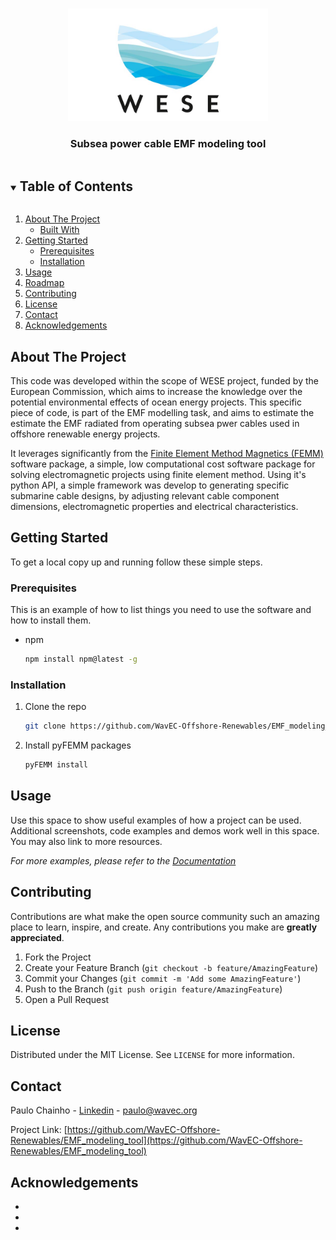 <!--
*** To avoid retyping too much info. Do a search and replace for the following:
*** github_username, repo_name, twitter_handle, email, project_title, project_description
-->


<!-- PROJECT LOGO -->
<br />
<p align="center">
  <a href="https://github.com/WavEC-Offshore-Renewables/EMF_modeling_tool">
    <img src="images/wese-news.jpg" alt="Logo" width="320" height="180">
  </a>

  <h3 align="center">Subsea power cable EMF modeling tool</h3>





<!-- TABLE OF CONTENTS -->
<details open="open">
  <summary><h2 style="display: inline-block">Table of Contents</h2></summary>
  <ol>
    <li>
      <a href="#about-the-project">About The Project</a>
      <ul>
        <li><a href="#built-with">Built With</a></li>
      </ul>
    </li>
    <li>
      <a href="#getting-started">Getting Started</a>
      <ul>
        <li><a href="#prerequisites">Prerequisites</a></li>
        <li><a href="#installation">Installation</a></li>
      </ul>
    </li>
    <li><a href="#usage">Usage</a></li>
    <li><a href="#roadmap">Roadmap</a></li>
    <li><a href="#contributing">Contributing</a></li>
    <li><a href="#license">License</a></li>
    <li><a href="#contact">Contact</a></li>
    <li><a href="#acknowledgements">Acknowledgements</a></li>
  </ol>
</details>



<!-- ABOUT THE PROJECT -->
## About The Project
This code was developed within the scope of WESE project, funded by the European Commission, which aims to increase the knowledge over the potential environmental effects of ocean energy projects. This specific piece of code, is part of the EMF modelling task, and aims to estimate the estimate the EMF radiated from operating subsea pwer cables used in offshore renewable energy projects.

It leverages significantly from the [Finite Element Method Magnetics (FEMM)](https://www.femm.info/) software package, a simple, low computational cost software package for solving electromagnetic projects using finite element method. Using it's python API,  a simple framework was develop to generating specific submarine cable designs, by adjusting relevant cable component dimensions, electromagnetic properties and electrical characteristics. 


<!-- GETTING STARTED -->
## Getting Started

To get a local copy up and running follow these simple steps.

### Prerequisites

This is an example of how to list things you need to use the software and how to install them.
* npm
  ```sh
  npm install npm@latest -g
  ```

### Installation

1. Clone the repo
   ```sh
   git clone https://github.com/WavEC-Offshore-Renewables/EMF_modeling_tool.git
   ```
2. Install pyFEMM packages
   ```sh
   pyFEMM install
   ```



<!-- USAGE EXAMPLES -->
## Usage

Use this space to show useful examples of how a project can be used. Additional screenshots, code examples and demos work well in this space. You may also link to more resources.

_For more examples, please refer to the [Documentation](https://example.com)_


<!-- CONTRIBUTING -->
## Contributing

Contributions are what make the open source community such an amazing place to learn, inspire, and create. Any contributions you make are **greatly appreciated**.

1. Fork the Project
2. Create your Feature Branch (`git checkout -b feature/AmazingFeature`)
3. Commit your Changes (`git commit -m 'Add some AmazingFeature'`)
4. Push to the Branch (`git push origin feature/AmazingFeature`)
5. Open a Pull Request



<!-- LICENSE -->
## License

Distributed under the MIT License. See `LICENSE` for more information.



<!-- CONTACT -->
## Contact

Paulo Chainho - [Linkedin](www.linkedin.com/in/paulo-chainho) - paulo@wavec.org

Project Link: [https://github.com/WavEC-Offshore-Renewables/EMF_modeling_tool](https://github.com/WavEC-Offshore-Renewables/EMF_modeling_tool)



<!-- ACKNOWLEDGEMENTS -->
## Acknowledgements

* []()
* []()
* []()


